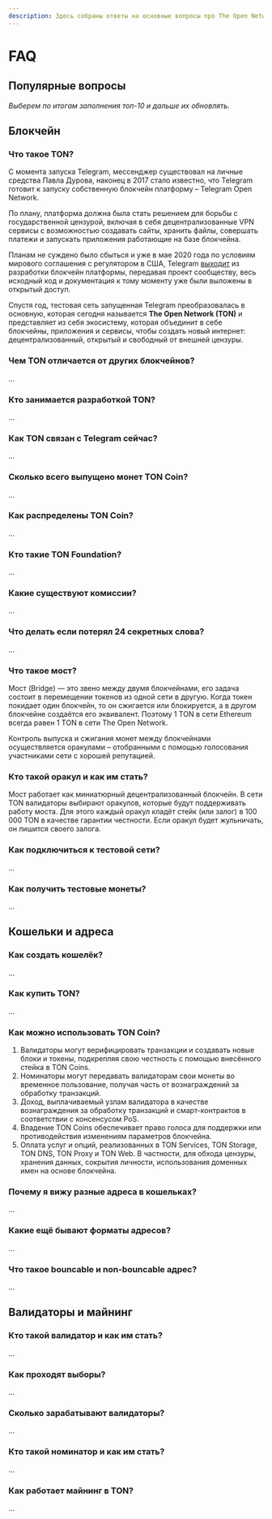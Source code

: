 ```yaml
---
description: Здесь собраны ответы на основные вопросы про The Open Network.
---
```


# FAQ

## Популярные вопросы

_Выберем по итогам заполнения топ-10 и дальше их обновлять._

## Блокчейн

### Что такое TON?

С момента запуска Telegram, мессенджер существовал на личные средства Павла Дурова, наконец в 2017 стало известно, что Telegram готовит к запуску собственную блокчейн платформу – Telegram Open Network. 

По плану, платформа должна была стать решением для борьбы с государственной цензурой, включая в себя децентрализованные VPN сервисы с возможностью создавать сайты, хранить файлы, совершать платежи и запускать приложения работающие на базе блокчейна. 

Планам не суждено было сбыться и уже в мае 2020 года по условиям мирового соглашения с регулятором в США, Telegram [выходит](https://t.me/durov/116) из разработки блокчейн платформы, передавая проект сообществу, весь исходный код и документация к тому моменту уже были выложены в открытый доступ.

Спустя год, тестовая сеть запущенная Telegram преобразовалась в основную, которая сегодня называется **The Open Network \(TON\)** и представляет из себя экосистему, которая объединит в себе блокчейны, приложения и сервисы, чтобы создать новый интернет: децентрализованный, открытый и свободный от внешней цензуры.

### Чем TON отличается от других блокчейнов?

...

### Кто занимается разработкой TON?

...

### Как TON связан с Telegram сейчас?

...

### Сколько всего выпущено монет TON Coin?

...

### Как распределены TON Coin?

...

### Кто такие TON Foundation?

...

### Какие существуют комиссии?

...

### Что делать если потерял 24 секретных слова?

...

### Что такое мост?

Мост \(Bridge\) — это звено между двумя блокчейнами, его задача состоит в перемещении токенов из одной сети в другую. Когда токен покидает один блокчейн, то он сжигается или блокируется, а в другом блокчейне создаётся его эквивалент. Поэтому 1 TON в сети Ethereum всегда равен 1 TON в сети The Open Network. 

Контроль выпуска и сжигания монет между блокчейнами осуществляется оракулами – отобранными с помощью голосования участниками сети с хорошей репутацией.

### Кто такой оракул и как им стать?

Мост работает как миниатюрный децентрализованный блокчейн. В сети TON валидаторы выбирают оракулов, которые будут поддерживать работу моста. Для этого каждый оракул кладёт стейк \(или залог\) в 100 000 TON в качестве гарантии честности. Если оракул будет жульничать, он лишится своего залога.

### Как подключиться к тестовой сети?

...

### Как получить тестовые монеты?

... 

## Кошельки и адреса

### Как создать кошелёк?

...

### Как купить TON?

...

### Как можно использовать TON Coin?

1. Валидаторы могут верифицировать транзакции и создавать новые блоки и токены, подкрепляя свою честность с помощью внесённого стейка в TON Coins.
2. Номинаторы могут передавать валидаторам свои монеты во временное пользование, получая часть от вознаграждений за обработку транзакций.
3. Доход, выплачиваемый узлам валидатора в качестве вознаграждения за обработку транзакций и смарт-контрактов в соответствии с консенсусом PoS.
4. Владение TON Coins обеспечивает право голоса для поддержки или противодействия изменениям параметров блокчейна.
5. Оплата услуг и опций, реализованных в TON Services, TON Storage, TON DNS, TON Proxy и TON Web. В частности, для обхода цензуры, хранения данных, сокрытия личности, использования доменных имен на основе блокчейна.

### Почему я вижу разные адреса в кошельках?

... 

### Какие ещё бывают форматы адресов?

...

### Что такое bouncable и non-bouncable адрес?

... 

## Валидаторы и майнинг

### Кто такой валидатор и как им стать?

...

### Как проходят выборы?

...

### Сколько зарабатывают валидаторы?

...

### Кто такой номинатор и как им стать?

...

### Как работает майнинг в TON?

...



